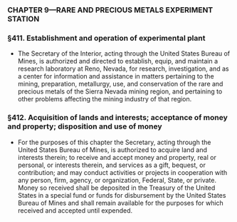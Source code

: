 ### **CHAPTER 9—RARE AND PRECIOUS METALS EXPERIMENT STATION**

### §411. Establishment and operation of experimental plant
* The Secretary of the Interior, acting through the United States Bureau of Mines, is authorized and directed to establish, equip, and maintain a research laboratory at Reno, Nevada, for research, investigation, and as a center for information and assistance in matters pertaining to the mining, preparation, metallurgy, use, and conservation of the rare and precious metals of the Sierra Nevada mining region, and pertaining to other problems affecting the mining industry of that region.

### §412. Acquisition of lands and interests; acceptance of money and property; disposition and use of money
* For the purposes of this chapter the Secretary, acting through the United States Bureau of Mines, is authorized to acquire land and interests therein; to receive and accept money and property, real or personal, or interests therein, and services as a gift, bequest, or contribution; and may conduct activities or projects in cooperation with any person, firm, agency, or organization, Federal, State, or private. Money so received shall be deposited in the Treasury of the United States in a special fund or funds for disbursement by the United States Bureau of Mines and shall remain available for the purposes for which received and accepted until expended.